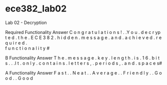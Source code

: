 ece382_lab02
============

Lab 02 - Decryption

Required Functionality Answer
C	o	n	g	r	a	t	u	l a	t	i	o	n	s	!	.	.Y	o	u	.	d	e	c	r	yp	t	e	d	.	t	h	e	. E	C	E	3	8	2	.	h	i
d	d	e	n	.	m	e	s	s  a	g	e	.	a	n	d	.	a c	h	i	e	v	e	d	.	r e	q	u	i	r	e	d	.	
f u	n	c	t	i	o	n	a	l i	t	y	#

B Functionality Answer
T	h	e	.	m	e	s	s	a g	e	.	k	e	y	.	l	e n	g	t	h	.	i	s	.	1 6	.	b	i	t	s	.	.	.I	t	.	o	n	l	y	.	c
o	n	t	a	i	n	s	.	l e	t t	e	r	s	,	.	p e	r	i	o	d	s	,	.	a n	d	.	s	p	a	c	e	s#

A Functionality Answer
F	a	s	t	.	.	N	e	a  t .	.	A	v	e	r	a	g e	.	.	F	r	i	e	n	d l	y	.	.	G	o	o	d	. .	G	o	o	d